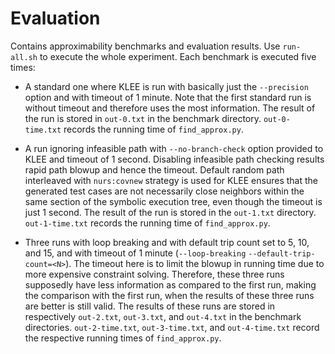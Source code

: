 # Evaluation

Contains approximability benchmarks and evaluation results.
Use `run-all.sh` to execute the whole experiment. Each benchmark
is executed five times:

* A standard one where KLEE is run with basically just the
  `--precision` option and with timeout of 1 minute. Note that the
  first standard run is without timeout and therefore uses the most
  information. The result of the run is stored in `out-0.txt` in the
  benchmark directory. `out-0-time.txt` records the running time of 
  `find_approx.py`.

* A run ignoring infeasible path with `--no-branch-check` option
  provided to KLEE and timeout of 1 second. Disabling infeasible path
  checking results rapid path blowup and hence the timeout. Default
  random path interleaved with `nurs:covnew` strategy is used for KLEE
  ensures that the generated test cases are not necessarily close
  neighbors within the same section of the symbolic execution tree,
  even though the timeout is just 1 second. The result of the run
  is stored in the `out-1.txt` directory. `out-1-time.txt` records the
  running time of `find_approx.py`.

* Three runs with loop breaking and with default trip count set to 5,
  10, and 15, and with timeout of 1 minute (`--loop-breaking`
  `--default-trip-count=<N>`). The timeout here is to limit the blowup
  in running time due to more expensive constraint solving. Therefore,
  these three runs supposedly have less information as compared to the
  first run, making the comparison with the first run, when the
  results of these three runs are better is still valid. The results
  of these runs are stored in respectively `out-2.txt`, `out-3.txt`,
  and `out-4.txt` in the benchmark directories. `out-2-time.txt`,
  `out-3-time.txt`, and `out-4-time.txt` record the respective running
  times of `find_approx.py`.
